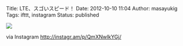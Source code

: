 Title: LTE、スゴいスピード！
Date: 2012-10-10 11:04
Author: masayukig
Tags: ifttt, instagram
Status: published

<div>

![](http://distilleryimage3.s3.amazonaws.com/19b341c212ca11e2a03a22000a1fbd56_7.jpg)
<div>

via Instagram <http://instagr.am/p/QmXNwlkYGj/>

</div>

</div>

